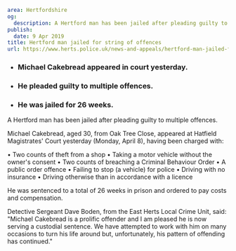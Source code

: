 ```yaml
area: Hertfordshire
og:
  description: A Hertford man has been jailed after pleading guilty to multiple offences.
publish:
  date: 9 Apr 2019
title: Hertford man jailed for string of offences
url: https://www.herts.police.uk/news-and-appeals/hertford-man-jailed-for-string-of-offences-0050a
```

* ### Michael Cakebread appeared in court yesterday.

 * ### He pleaded guilty to multiple offences.

 * ### He was jailed for 26 weeks.

A Hertford man has been jailed after pleading guilty to multiple offences.

Michael Cakebread, aged 30, from Oak Tree Close, appeared at Hatfield Magistrates' Court yesterday (Monday, April 8), having been charged with:

• Two counts of theft from a shop
• Taking a motor vehicle without the owner's consent
• Two counts of breaching a Criminal Behaviour Order
• A public order offence
• Failing to stop (a vehicle) for police
• Driving with no insurance
• Driving otherwise than in accordance with a licence

He was sentenced to a total of 26 weeks in prison and ordered to pay costs and compensation.

Detective Sergeant Dave Boden, from the East Herts Local Crime Unit, said: "Michael Cakebread is a prolific offender and I am pleased he is now serving a custodial sentence. We have attempted to work with him on many occasions to turn his life around but, unfortunately, his pattern of offending has continued."
